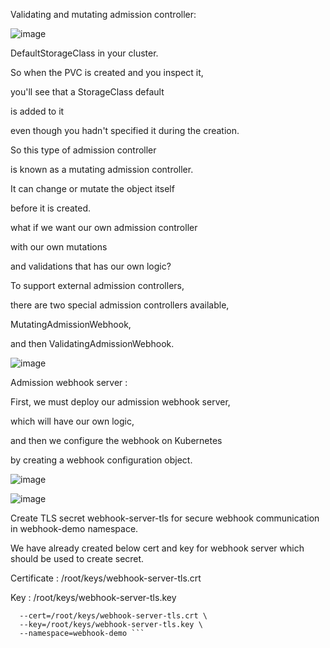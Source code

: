 Validating and mutating admission controller:



![image](https://github.com/user-attachments/assets/f4909abc-18c3-42e1-913a-b4606b143d47)


DefaultStorageClass in your cluster.

So when the PVC is created and you inspect it,

you'll see that a StorageClass default

is added to it

even though you hadn't specified it during the creation.

So this type of admission controller

is known as a mutating admission controller.

It can change or mutate the object itself

before it is created.



what if we want our own admission controller

with our own mutations

and validations that has our own logic?

To support external admission controllers,

there are two special admission controllers available,

MutatingAdmissionWebhook,

and then ValidatingAdmissionWebhook.



![image](https://github.com/user-attachments/assets/2dd71e0f-8288-4168-a7d9-a8f9c3fb8f32)




Admission webhook server :

First, we must deploy our admission webhook server,

which will have our own logic,

and then we configure the webhook on Kubernetes

by creating a webhook configuration object.



![image](https://github.com/user-attachments/assets/84b83b44-0ba7-434d-b30a-e8ca1a8f73d7)




![image](https://github.com/user-attachments/assets/8766bbde-3b3e-47bd-8bc7-c8f2bc4e0ac3)




Create TLS secret webhook-server-tls for secure webhook communication in webhook-demo namespace.



We have already created below cert and key for webhook server which should be used to create secret.

Certificate : /root/keys/webhook-server-tls.crt

Key : /root/keys/webhook-server-tls.key







``` kubectl create secret tls webhook-server-tls \
  --cert=/root/keys/webhook-server-tls.crt \
  --key=/root/keys/webhook-server-tls.key \
  --namespace=webhook-demo ```
